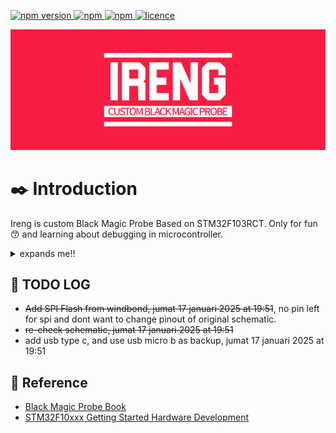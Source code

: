 <p>
  <a href="">
    <img alt="npm version" src="https://badgen.net/github/commits/ahsanu123/ireng/">
  </a>
  <a href="">
    <img alt="npm" src="https://badgen.net/github/contributors/ahsanu123/ireng/">
  </a>
  <a href="">
    <img alt="npm" src="https://badgen.net/github/branches/ahsanu123/ireng/">
  </a>
  <a href="https://github.com/ahsanu123/ireng/blob/main/LICENSE">
    <img alt="licence" src="https://badgen.net/github/license/ahsanu123/ireng/">
  </a>
</p>

<p align="center">
  <img src="./docs/ireng-logo.svg"/> <br/>
</p>



# ✒️ Introduction 

Ireng is custom Black Magic Probe Based on STM32F103RCT. Only for fun 😙 and learning about debugging in microcontroller.

<details>
  <summary>expands me!!</summary>
    <img src="./docs/ireng-pcb.png"/> <br/>
</details>

## 🌳 TODO LOG

- ~~Add SPI Flash from windbond, jumat 17 januari 2025 at 19:51~~, no pin left for spi and dont want to change pinout of original schematic.
- ~~re-check schematic,  jumat 17 januari 2025 at 19:51~~
- add usb type c, and use usb micro b as backup,  jumat 17 januari 2025 at 19:51

## 🧱 Reference 

- [Black Magic Probe Book](https://www.compuphase.com/electronics/BlackMagicProbe.pdf)
- [STM32F10xxx Getting Started Hardware Development](https://www.st.com/resource/en/application_note/an2586-getting-started-with-stm32f10xxx-hardware-development-stmicroelectronics.pdf)

